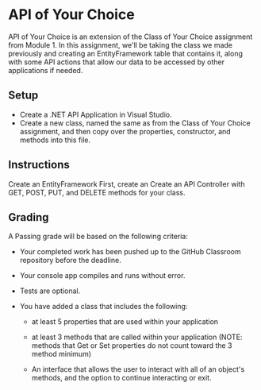 ﻿# API of Your Choice
API of Your Choice is an extension of the Class of Your Choice assignment from Module 1. In this assignment, we'll be taking the class we made previously and creating an EntityFramework table that contains it, along with some API actions that allow our data to be accessed by other applications if needed. 

## Setup
- Create a .NET API Application in Visual Studio.
- Create a new class, named the same as from the Class of Your Choice assignment, and then copy over the properties, constructor, and methods into this file.

## Instructions
Create an EntityFramework First, create an Create an API Controller with GET, POST, PUT, and DELETE methods for your class. 

## Grading
A Passing grade will be based on the following criteria:

- Your completed work has been pushed up to the GitHub Classroom repository before the deadline.
- Your console app compiles and runs without error.
- Tests are optional.
- You have added a class that includes the following:

   - at least 5 properties that are used within your application

   - at least 3 methods that are called within your application (NOTE: methods that Get or Set properties do not count toward the 3 method minimum)

   - An interface that allows the user to interact with all of an object's methods, and the option to continue interacting or exit.
